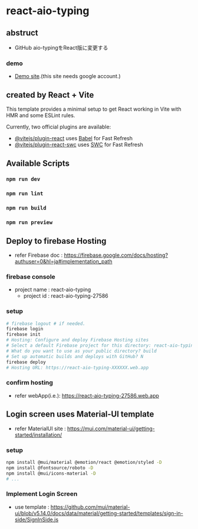 # react-aio-typing
## abstruct
- GitHub aio-typingをReact版に変更する

### demo
- [Demo site](https://react-aio-typing-27586.web.app).(this site needs google account.)

## created by React + Vite

This template provides a minimal setup to get React working in Vite with HMR and some ESLint rules.

Currently, two official plugins are available:

- [@vitejs/plugin-react](https://github.com/vitejs/vite-plugin-react/blob/main/packages/plugin-react/README.md) uses [Babel](https://babeljs.io/) for Fast Refresh
- [@vitejs/plugin-react-swc](https://github.com/vitejs/vite-plugin-react-swc) uses [SWC](https://swc.rs/) for Fast Refresh

## Available Scripts

### `npm run dev`

### `npm run lint`

### `npm run build`

### `npm run preview`

## Deploy to firebase Hosting
- refer Firebase doc : https://firebase.google.com/docs/hosting?authuser=0&hl=ja#implementation_path

### firebase console
- project name : react-aio-typing
  * project id : react-aio-typing-27586

### setup
```sh
# firebase logout # if needed.
firebase login
firebase init
# Hosting: Configure and deploy Firebase Hosting sites
# Select a default Firebase project for this directory: react-aio-typing-XXXXXX (react-aio-typing)
# What do you want to use as your public directory? build
# Set up automatic builds and deploys with GitHub? N
firebase deploy
# Hosting URL: https://react-aio-typing-XXXXXX.web.app
```

### confirm hosting
- refer webApp(i.e.): https://react-aio-typing-27586.web.app


## Login screen uses Material-UI template

- refer MaterialUI site : https://mui.com/material-ui/getting-started/installation/
### setup
```sh
npm install @mui/material @emotion/react @emotion/styled -D
npm install @fontsource/roboto -D
npm install @mui/icons-material -D
# ... 
```

### Implement Login Screen
- use template : https://github.com/mui/material-ui/blob/v5.14.0/docs/data/material/getting-started/templates/sign-in-side/SignInSide.js
